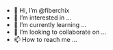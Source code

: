 - 👋 Hi, I’m @fiberchix
- 👀 I’m interested in ...
- 🌱 I’m currently learning ...
- 💞️ I’m looking to collaborate on ...
- 📫 How to reach me ...

<!---
fiberchix/fiberchix is a ✨ special ✨ repository because its `README.md` (this file) appears on your GitHub profile.
You can click the Preview link to take a look at your changes.
--->
